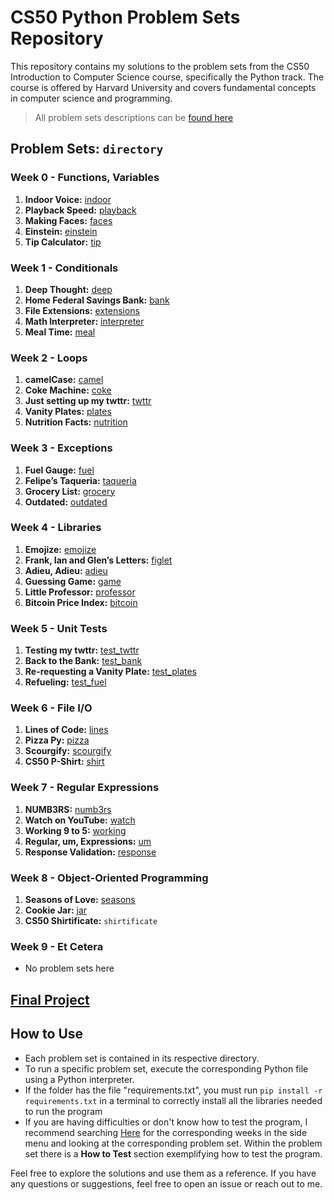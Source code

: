 # CS50 Python Problem Sets Repository

This repository contains my solutions to the problem sets from the CS50 Introduction to Computer Science course, specifically the Python track. The course is offered by Harvard University and covers fundamental concepts in computer science and programming.

> All problem sets descriptions can be [found here](https://cs50.harvard.edu/python/2022/)

## Problem Sets: `directory`

### Week 0 - Functions, Variables
1. **Indoor Voice:** [indoor](https://github.com/Luxxer1/cs-50-python-problem-sets/tree/main/week0-functions-variables/1-indoor)
2. **Playback Speed:** [playback](https://github.com/Luxxer1/cs-50-python-problem-sets/tree/main/week0-functions-variables/2-playback)
3. **Making Faces:** [faces](https://github.com/Luxxer1/cs-50-python-problem-sets/tree/main/week0-functions-variables/3-faces)
4. **Einstein:** [einstein](https://github.com/Luxxer1/cs-50-python-problem-sets/tree/main/week0-functions-variables/4-einstein)
5. **Tip Calculator:** [tip](https://github.com/Luxxer1/cs-50-python-problem-sets/tree/main/week0-functions-variables/5-tip)

### Week 1 - Conditionals
1. **Deep Thought:** [deep](https://github.com/Luxxer1/cs-50-python-problem-sets/tree/main/week1-conditionals/1-deep)
2. **Home Federal Savings Bank:** [bank](https://github.com/Luxxer1/cs-50-python-problem-sets/tree/main/week1-conditionals/2-bank)
3. **File Extensions:** [extensions](https://github.com/Luxxer1/cs-50-python-problem-sets/tree/main/week1-conditionals/3-extensions)
4. **Math Interpreter:** [interpreter](https://github.com/Luxxer1/cs-50-python-problem-sets/tree/main/week1-conditionals/4-interpreter)
5. **Meal Time:** [meal](https://github.com/Luxxer1/cs-50-python-problem-sets/tree/main/week1-conditionals/5-meal)

### Week 2 - Loops
1. **camelCase:** [camel](https://github.com/Luxxer1/cs-50-python-problem-sets/tree/main/week2-loops/1-camel)
2. **Coke Machine:** [coke](https://github.com/Luxxer1/cs-50-python-problem-sets/tree/main/week2-loops/2-coke)
3. **Just setting up my twttr:** [twttr](https://github.com/Luxxer1/cs-50-python-problem-sets/tree/main/week2-loops/3-twttr)
4. **Vanity Plates:** [plates](https://github.com/Luxxer1/cs-50-python-problem-sets/tree/main/week2-loops/4-plates)
5. **Nutrition Facts:** [nutrition](https://github.com/Luxxer1/cs-50-python-problem-sets/tree/main/week2-loops/5-nutrition)

### Week 3 - Exceptions
1. **Fuel Gauge:** [fuel](https://github.com/Luxxer1/cs-50-python-problem-sets/tree/main/week3-exceptions/1-fuel)
2. **Felipe’s Taqueria:** [taqueria](https://github.com/Luxxer1/cs-50-python-problem-sets/tree/main/week3-exceptions/2-taqueria)
3. **Grocery List:** [grocery](https://github.com/Luxxer1/cs-50-python-problem-sets/tree/main/week3-exceptions/3-grocery)
4. **Outdated:** [outdated](https://github.com/Luxxer1/cs-50-python-problem-sets/tree/main/week3-exceptions/4-outdated)

### Week 4 - Libraries
1. **Emojize:** [emojize](https://github.com/Luxxer1/cs-50-python-problem-sets/tree/main/week4-libraries/1-emojize)
2. **Frank, Ian and Glen’s Letters:** [figlet](https://github.com/Luxxer1/cs-50-python-problem-sets/tree/main/week4-libraries/2-figlet)
3. **Adieu, Adieu:** [adieu](https://github.com/Luxxer1/cs-50-python-problem-sets/tree/main/week4-libraries/3-adieu)
4. **Guessing Game:** [game](https://github.com/Luxxer1/cs-50-python-problem-sets/tree/main/week4-libraries/4-game)
5. **Little Professor:** [professor](https://github.com/Luxxer1/cs-50-python-problem-sets/tree/main/week4-libraries/5-professor)  
6. **Bitcoin Price Index:** [bitcoin](https://github.com/Luxxer1/cs-50-python-problem-sets/tree/main/week4-libraries/6-bitcoin)
  
### Week 5 - Unit Tests
1. **Testing my twttr:** [test_twttr](https://github.com/Luxxer1/cs-50-python-problem-sets/tree/main/week5-unit-tests/1-test_twttr)
1. **Back to the Bank:** [test_bank](https://github.com/Luxxer1/cs-50-python-problem-sets/tree/main/week5-unit-tests/2-test_bank)
1. **Re-requesting a Vanity Plate:** [test_plates](https://github.com/Luxxer1/cs-50-python-problem-sets/tree/main/week5-unit-tests/3-test_plates) 
1. **Refueling:** [test_fuel](https://github.com/Luxxer1/cs-50-python-problem-sets/tree/main/week5-unit-tests/4-test_fuel)

### Week 6 - File I/O
1. **Lines of Code:** [lines](https://github.com/Luxxer1/cs-50-python-problem-sets/tree/main/week6-file-io/1-lines)
2. **Pizza Py:** [pizza](https://github.com/Luxxer1/cs-50-python-problem-sets/tree/main/week6-file-io/2-pizza)
3. **Scourgify:** [scourgify](https://github.com/Luxxer1/cs-50-python-problem-sets/tree/main/week6-file-io/3-scourgify)
4. **CS50 P-Shirt:** [shirt](https://github.com/Luxxer1/cs-50-python-problem-sets/tree/main/week6-file-io/4-shirt)

### Week 7 - Regular Expressions
1. **NUMB3RS:** [numb3rs](https://github.com/Luxxer1/cs-50-python-problem-sets/tree/main/week7-regular-expressions/1-numb3rs)
2. **Watch on YouTube:** [watch](https://github.com/Luxxer1/cs-50-python-problem-sets/tree/main/week7-regular-expressions/2-watch)
3. **Working 9 to 5:** [working](https://github.com/Luxxer1/cs-50-python-problem-sets/tree/main/week7-regular-expressions/3-working)
4. **Regular, um, Expressions:** [um](https://github.com/Luxxer1/cs-50-python-problem-sets/tree/main/week7-regular-expressions/4-um)
5. **Response Validation:** [response](https://github.com/Luxxer1/cs-50-python-problem-sets/tree/main/week7-regular-expressions/5-response)

### Week 8 - Object-Oriented Programming
1. **Seasons of Love:** [seasons](https://github.com/Luxxer1/cs-50-python-problem-sets/tree/main/week8-object-oriented-programming/1-seasons)
2. **Cookie Jar:** [jar](https://github.com/Luxxer1/cs-50-python-problem-sets/tree/main/week8-object-oriented-programming/2-jar)
3. **CS50 Shirtificate:** `shirtificate`

### Week 9 - Et Cetera
- No problem sets here
   
## [Final Project](https://github.com/Luxxer1/cs-50-python-final-project-database-4-sale)


## How to Use
- Each problem set is contained in its respective directory.
- To run a specific problem set, execute the corresponding Python file using a Python interpreter.
- If the folder has the file "requirements.txt", you must run `pip install -r requirements.txt` in a terminal to correctly install all the libraries needed to run the program
- If you are having difficulties or don't know how to test the program, I recommend searching [Here](https://cs50.harvard.edu/python/2022/) for the corresponding weeks in the side menu and looking at the corresponding problem set. Within the problem set there is a **How to Test** section exemplifying how to test the program.

Feel free to explore the solutions and use them as a reference. If you have any questions or suggestions, feel free to open an issue or reach out to me.
